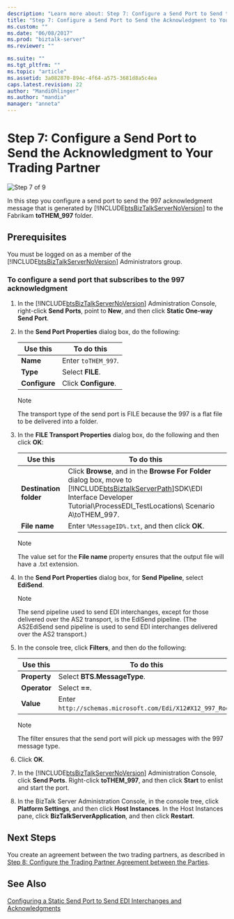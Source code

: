 ```yaml
---
description: "Learn more about: Step 7: Configure a Send Port to Send the Acknowledgment to Your Trading Partner"
title: "Step 7: Configure a Send Port to Send the Acknowledgment to Your Trading Partner | Microsoft Docs"
ms.custom: ""
ms.date: "06/08/2017"
ms.prod: "biztalk-server"
ms.reviewer: ""

ms.suite: ""
ms.tgt_pltfrm: ""
ms.topic: "article"
ms.assetid: 3a082870-894c-4f64-a575-3681d8a5c4ea
caps.latest.revision: 22
author: "MandiOhlinger"
ms.author: "mandia"
manager: "anneta"
---
```

# Step 7: Configure a Send Port to Send the Acknowledgment to Your Trading Partner
![Step 7 of 9](../adapters-and-accelerators/wcf-lob-adapter-sdk/media/step-7of9.gif "Step_7of9")  

 In this step you configure a send port to send the 997 acknowledgment message that is generated by [!INCLUDE[btsBizTalkServerNoVersion](../includes/btsbiztalkservernoversion-md.md)] to the Fabrikam **toTHEM_997** folder.  

## Prerequisites  
 You must be logged on as a member of the [!INCLUDE[btsBizTalkServerNoVersion](../includes/btsbiztalkservernoversion-md.md)] Administrators group.  

### To configure a send port that subscribes to the 997 acknowledgment  

1. In the [!INCLUDE[btsBizTalkServerNoVersion](../includes/btsbiztalkservernoversion-md.md)] Administration Console, right-click **Send Ports**, point to **New**, and then click **Static One-way Send Port**.  

2. In the **Send Port Properties** dialog box, do the following:  

   |Use this|To do this|  
   |--------------|----------------|  
   |**Name**|Enter `toTHEM_997`.|  
   |**Type**|Select **FILE**.|  
   |**Configure**|Click **Configure**.|  

   > [!NOTE]
   >  The transport type of the send port is FILE because the 997 is a flat file to be delivered into a folder.  

3. In the **FILE Transport Properties** dialog box, do the following and then click **OK**:  


   |        Use this        |                                                                                                              To do this                                                                                                              |
   |------------------------|--------------------------------------------------------------------------------------------------------------------------------------------------------------------------------------------------------------------------------------|
   | **Destination folder** | Click **Browse**, and in the **Browse For Folder** dialog box, move to [!INCLUDE[btsBiztalkServerPath](../includes/btsbiztalkserverpath-md.md)]SDK\EDI Interface Developer Tutorial\ProcessEDI_TestLocations\ Scenario A\toTHEM_997. |
   |     **File name**      |                                                                                           Enter `%MessageID%.txt`, and then click **OK**.                                                                                            |

   > [!NOTE]
   >  The value set for the **File name** property ensures that the output file will have a .txt extension.  

4. In the **Send Port Properties** dialog box, for **Send Pipeline**, select **EdiSend**.  

   > [!NOTE]
   >  The send pipeline used to send EDI interchanges, except for those delivered over the AS2 transport, is the EdiSend pipeline. (The AS2EdiSend send pipeline is used to send EDI interchanges delivered over the AS2 transport.)  

5. In the console tree, click **Filters**, and then do the following:  


   |   Use this   |                           To do this                           |
   |--------------|----------------------------------------------------------------|
   | **Property** |                  Select **BTS.MessageType**.                   |
   | **Operator** |                         Select **==**.                         |
   |  **Value**   | Enter `http://schemas.microsoft.com/Edi/X12#X12_997_Root`. |

   > [!NOTE]
   >  The filter ensures that the send port will pick up messages with the 997 message type.  

6. Click **OK**.  

7. In the [!INCLUDE[btsBizTalkServerNoVersion](../includes/btsbiztalkservernoversion-md.md)] Administration Console, click **Send Ports**. Right-click **toTHEM_997**, and then click **Start** to enlist and start the port.  

8. In the BizTalk Server Administration Console, in the console tree, click **Platform Settings**, and then click **Host Instances**. In the Host Instances pane, click **BizTalkServerApplication**, and then click **Restart**.  

## Next Steps  
 You create an agreement between the two trading partners, as described in [Step 8: Configure the Trading Partner Agreement between the Parties](../core/step-8-configure-the-trading-partner-agreement-between-the-parties.md).  

## See Also  
 [Configuring a Static Send Port to Send EDI Interchanges and Acknowledgments](../core/configuring-a-static-send-port-to-send-edi-interchanges-and-acknowledgments.md)
